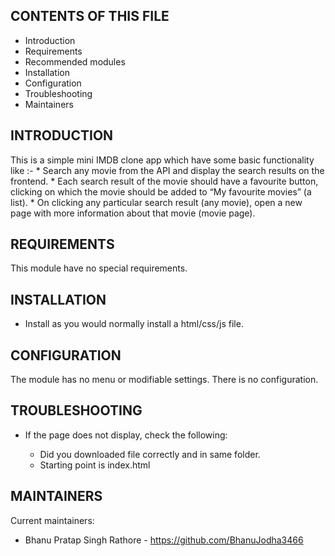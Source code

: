 CONTENTS OF THIS FILE
---------------------

 * Introduction
 * Requirements
 * Recommended modules
 * Installation
 * Configuration
 * Troubleshooting
 * Maintainers

INTRODUCTION
------------

This is a simple mini IMDB clone app which have some basic functionality like :-
    * Search any movie from the API and display the search results on the frontend.
    * Each search result of the movie should have a favourite button, clicking on which the movie should be added to “My favourite movies” (a list).
    * On clicking any particular search result (any movie), open a new page with more information about that movie (movie page).

REQUIREMENTS
------------

This module have no special requirements.


INSTALLATION
------------

 * Install as you would normally install a html/css/js file.


CONFIGURATION
-------------

The module has no menu or modifiable settings. There is no configuration.


TROUBLESHOOTING
---------------

 * If the page does not display, check the following:

   - Did you downloaded file correctly and in same folder.
   - Starting point is index.html


MAINTAINERS
-----------

Current maintainers:
 * Bhanu Pratap Singh Rathore - https://github.com/BhanuJodha3466
